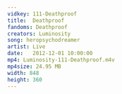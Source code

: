 ```yaml
---
vidkey: 111-Deathproof
title:  Deathproof
fandoms: Deathproof
creators: Luminosity
song: heropsychodreamer
artist: Live
date:   2012-12-01 10:00:00
mp4: Luminosity-111-Deathproof.m4v
mp4size: 24.95 MB
width: 848
height: 360
---
```



  